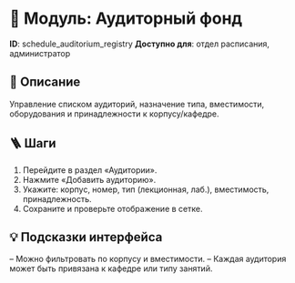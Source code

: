 # 📘 Модуль: Аудиторный фонд
**ID**: schedule_auditorium_registry
**Доступно для**: отдел расписания, администратор

## 📝 Описание
Управление списком аудиторий, назначение типа, вместимости, оборудования и принадлежности к корпусу/кафедре.

## 🪜 Шаги
1. Перейдите в раздел «Аудитории».
2. Нажмите «Добавить аудиторию».
3. Укажите: корпус, номер, тип (лекционная, лаб.), вместимость, принадлежность.
4. Сохраните и проверьте отображение в сетке.

## 💡 Подсказки интерфейса
– Можно фильтровать по корпусу и вместимости.
– Каждая аудитория может быть привязана к кафедре или типу занятий.
